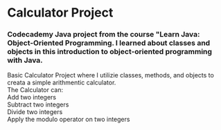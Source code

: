 <h1>Calculator Project</h1>

<h3>Codecademy Java project from the course "Learn Java: Object-Oriented Programming. I learned about classes and objects in this introduction to object-oriented programming with Java.</h3>

<p>Basic Calculator Project where I utilizie classes, methods, and objects to creata a simple arithmentic calculator.
    <br>The Calculator can: 
    <br>Add two integers
    <br>Subtract two integers
    <br>Divide two integers
    <br>Apply the modulo operator on two integers
 </p>
